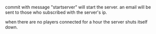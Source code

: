 commit with message "startserver" will start the server. an email will be sent to those who subscribed with the server's ip.

when there are no players connected for a hour the server shuts itself down.
